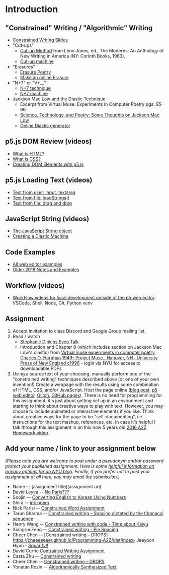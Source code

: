 # Introduction

## "Constrained" Writing / "Algorithmic" Writing

- [Constrained Writing Slides](https://docs.google.com/presentation/d/1LDIfHR_U5QEc3mT2Ud1uNEI3Q-Y8-kijL_-enVTx-1Q/edit?usp=sharing)
- "Cut-ups"
  - [Cut-up Method](http://www.writing.upenn.edu/~afilreis/88v/burroughs-cutup.html) from Leroi Jones, ed., The Moderns: An Anthology of New Writing in America (NY: Corinth Books, 1963).
  - [Cut-up machine](http://www.languageisavirus.com/cutupmachine.html#.VfHCY51Viko)
- "Erasures"
  - [Erasure Poetry](<https://en.wikipedia.org/wiki/Erasure_(artform)>)
  - [Make an online Erasure](http://erasures.wavepoetry.com/erasures.php?sourceid=23)
- "N+7" or "V+\_\_"
  - [N+7 technique](https://poets.org/text/brief-guide-oulipo)
  - [N+7 machine](http://www.spoonbill.org/n+7/)
- Jackson Mac Low and the Diastic Technique
  - Excerpt from Virtual Muse: Experiments In Computer Poetry pgs. 95-96
  - [Science, Technology, and Poetry: Some Thoughts on Jackson Mac Low](http://research.amnh.org/users/mordecai/papers/jml_fest.html)
  - [Online Diastic generator](http://www.eddeaddad.net/eDiastic/)

## p5.js DOM Review (videos)

- [What is HTML?](https://youtu.be/URSH0QpxKo8?list=PLRqwX-V7Uu6bI1SlcCRfLH79HZrFAtBvX)
- [What is CSS?](https://youtu.be/zGL8q8iQSQw?list=PLRqwX-V7Uu6bI1SlcCRfLH79HZrFAtBvX)
- [Creating DOM Elements with p5.js](https://youtu.be/lAtoaRz78I4?list=PLRqwX-V7Uu6Zy51Q-x9tMWIv9cueOFTFA)

## p5.js Loading Text (videos)

- [Text from user: input, textarea](https://youtu.be/uNQSVU0IKec?list=PLRqwX-V7Uu6YrbSJBg32eTzUU50E2B8Ch)
- [Text from file: loadStrings()](https://youtu.be/0Mq2CxspF5s?list=PLRqwX-V7Uu6YrbSJBg32eTzUU50E2B8Ch)
- [Text from file: drag and drop](https://youtu.be/o4UmGrPst_c)

## JavaScript String (videos)

- [The JavaScript String object](https://youtu.be/DcoAjEZYies?list=PLRqwX-V7Uu6YrbSJBg32eTzUU50E2B8Ch)
- [Creating a Diastic Machine](https://youtu.be/u-HUtrpyi1c?list=PLRqwX-V7Uu6YrbSJBg32eTzUU50E2B8Ch)

## Code Examples

- [All web editor examples](https://editor.p5js.org/a2zitp/collections/p8Eg_u_Jl)
- [Older 2018 Notes and Examples](http://shiffman.net/a2z/intro/)

## Workflow (videos)

- [WorkFlow videos for local development outside of the p5 web editor](https://www.youtube.com/playlist?list=PLRqwX-V7Uu6Zu_uqEA6NqhLzKLACwU74X): VSCode, Shell, Node, Git, Python venv

## Assignment

1. Accept invitation to class Discord and Google Group mailing list.
2. Read / watch
   - [Stephanie Dinkins Eyeo Talk](https://vimeo.com/354277038)
   - Introduction and Chapter 8 (which includes section on Jackson Mac Low's diastic) from [Virtual muse experiments in computer poetry, Charles O. Hartman 1949- Project Muse., Hanover, NH : University Press of New England c1996](https://muse-jhu-edu.proxy.library.nyu.edu/book/2399) - login via NYU for access to downloadable PDFs
3. Using a source text of your choosing, manually perform one of the "constrained writing" techniques described above (or one of your own invention!) Create a webpage with the results using some combination of HTML, CSS, and/or JavaScript. Host the page online ([blog post](https://docs.google.com/presentation/d/17V6EHorAnHwCeZaUGAQ0W2GvVOgUk9LsU8bOFGP4m3g/edit#slide=id.g8af5174524_0_253), [p5 web editor](https://youtu.be/dtHxDggkBYc), [Glitch](https://glitch.com/), [GitHub pages](https://youtu.be/8HPYsDTk17A)). There is no need for programming for this assignment, it's just about getting set up in an environment and starting to think about creative ways to play with text. However, you may choose to include animated or interactive elements if you like. Think about creative ways for the page to be "self-documenting", i.e. instructions for the text mashup, references, etc. In case it's helpful I talk through this assignment in an this now 5 years old [2016 A2Z Homework video](https://youtu.be/YTzVbuV89RE?list=PLRqwX-V7Uu6aoeLx_mWfz6XwtFaD9SkVX).

## Add your name / link to your assignment below

_(Please note you are welcome to post under a pseudonym and/or password protect your published assignment. Here is some [helpful information on privacy options for an NYU blog](https://nyu.service-now.com/sp?id=kb_article&sysparm_article=KB0012245&sys_kb_id=b2ddc9da004aa1002a5d036a271e5f70&spa=1). Finally, if you prefer not to post your assignment at all here, you may email the submission.)_

- Name -- [assignment title](assignment url)
- David Leyva -- [No Paris???](https://wp.nyu.edu/davidaleyva/week-1-homework/)
- Soojin -- [Converting English to Korean Using Numbers](https://www.notion.so/Programming-from-A-Z-7136b52629c945c0ae4c4c3e8dec03e6#43d3fadc094b4e92b54b732c49dbbff9)
- Shira -- [ink poem](https://shira-sun.github.io/A2Z-01/)
- Nick Parisi -- [Constrained Word Assignment](https://wp.nyu.edu/spacethewhale/analog-constrained-writing/)
- Tarun Sharma -- [Constrained writing – Spacing dictated by the fibonacci sequence](https://brownsloth.github.io/2021/09/13/constrained-writing/#Demo)
- Henry Wang -- [Constrained writing with code - Time about Kaiyu](https://henryiswhy.tumblr.com/post/662405466137264128/programming-from-a-to-z-week-1) 
- Xiangrui Zeng -- [Constrained writing - Pie Spacing](https://siro1998.github.io/A-to-Z/)
- Cheer Chen -- [Constrained writing – DROPS] https://cheeeeeeer.github.io/Programming-A2Z/dist/index- Jeeyoon Hyun - [Squarify!!](https://a2z-week-1.glitch.me)
- David Currie [Contrained Writing Assignment](https://davidalexandercurrie.com/blog/constrained-writing/)
- Casta Zhu -- [Constrained writing](https://solstice-license-eb4.notion.site/Wee1-Assignment-bbecb24a85f240e99305a31b4c7f686d)
- Cheer Chen -- [Constrained writing – DROPS](https://cheeeeeeer.github.io/Programming-A2Z/dist/index)
- Yonatan Rozin -- [Algorithmically Synthesized Text](https://wp.nyu.edu/yonatanrozin/algorithmically-synthesized-writing/)

